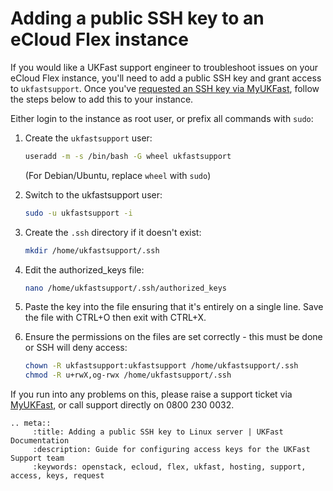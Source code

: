 # Adding a public SSH key to an eCloud Flex instance

If you would like a UKFast support engineer to troubleshoot issues on your eCloud Flex instance, you'll need to add a public SSH key and grant access to `ukfastsupport`.  Once you've [requested an SSH key via MyUKFast](/cloud/flex/general/supportaccess.html), follow the steps below to add this to your instance.

Either login to the instance as root user, or prefix all commands with `sudo`:

1. Create the `ukfastsupport` user:

    ```bash
    useradd -m -s /bin/bash -G wheel ukfastsupport
    ```

    (For Debian/Ubuntu, replace `wheel` with `sudo`)

2. Switch to the ukfastsupport user:

    ```bash
    sudo -u ukfastsupport -i
    ```

3. Create the `.ssh` directory if it doesn't exist:

    ```bash
    mkdir /home/ukfastsupport/.ssh
    ```

4. Edit the authorized_keys file:

    ```bash
    nano /home/ukfastsupport/.ssh/authorized_keys
    ```

5. Paste the key into the file ensuring that it's entirely on a single line. Save the file with CTRL+O then exit with CTRL+X.

6. Ensure the permissions on the files are set correctly - this must be done or SSH will deny access:

    ```bash
    chown -R ukfastsupport:ukfastsupport /home/ukfastsupport/.ssh
    chmod -R u+rwX,og-rwx /home/ukfastsupport/.ssh
    ```

If you run into any problems on this, please raise a support ticket via [MyUKFast](https://my.ukfast.co.uk/pss/create.php), or call support directly on 0800 230 0032.

```eval_rst
.. meta::
     :title: Adding a public SSH key to Linux server | UKFast Documentation
     :description: Guide for configuring access keys for the UKFast Support team
     :keywords: openstack, ecloud, flex, ukfast, hosting, support, access, keys, request
```
